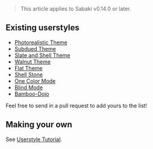 > This article applies to Sabaki v0.14.0 or later.

## Existing userstyles

* [Photorealistic Theme](https://github.com/yishn/sabaki-photorealistic-theme)
* [Subdued Theme](https://github.com/fohristiwhirl/sabaki_subdued_theme)
* [Slate and Shell Theme](https://github.com/CamWagner/slateandshell)
* [Walnut Theme](https://github.com/ParmuzinAlexander/sabaki-walnut-theme)
* [Flat Theme](https://github.com/ParmuzinAlexander/sabaki-flat-theme)
* [Shell Stone](https://github.com/ParmuzinAlexander/sabaki-shell-stone)
* [One Color Mode](https://github.com/ParmuzinAlexander/sabaki-one-color)
* [Blind Mode](https://github.com/ParmuzinAlexander/sabaki-blind)
* [Bamboo-Dojo](https://github.com/Thegoban/Bamboo-Dojo)

Feel free to send in a pull request to add yours to the list!

## Making your own

See [Userstyle Tutorial](userstyle-tutorial.md).
